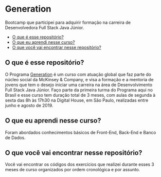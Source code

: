 # Generation
Bootcamp que participei para adquirir formação na carreira de Desenvolvedora Full Stack Java Júnior.

* [O que é esse repositório?](#o-que-é-esse-repositório)
* [O que eu aprendi nesse curso?](#o-que-eu-aprendi-nesse-curso)
* [O que você vai encontrar nesse repositório?](#o-que-você-vai-encontrar-nesse-repositório)

## O que é esse repositório?
O Programa [Generation](https://brazil.generation.org/) é um curso com atuação global que faz parte do núcleo social da McKinsey & Company, e visa a formação e a mentoria de jovens que tem o desejo iniciar uma carreira na área de Desenvolvimento Full Stack Java Júnior. Faço parte da primeira turma do Programa aqui no Brasil e esse curso tem duração total de 3 meses, com aulas de segunda à sexta das 8h às 17h30 na Digital House, em São Paulo, realizadas entre junho e agosto de 2019. 

## O que eu aprendi nesse curso?
Foram abordados conhecimentos básicos de Front-End, Back-End e Banco de Dados.

## O que você vai encontrar nesse repositório?
Você vai encontrar os códigos dos exercícios que realizei durante esses 3 meses de curso organizados por ordem cronológica e por assunto. 

